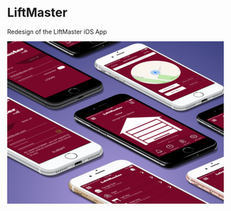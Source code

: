 # LiftMaster
Redesign of the LiftMaster iOS App

<img src = "https://github.com/tcamilli99/LiftMaster/blob/master/LiftmasterRedux.png"/>
